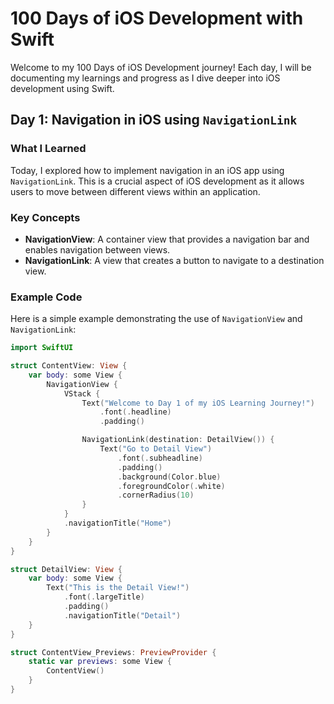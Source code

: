 # 100 Days of iOS Development with Swift

Welcome to my 100 Days of iOS Development journey! Each day, I will be documenting my learnings and progress as I dive deeper into iOS development using Swift. 

## Day 1: Navigation in iOS using `NavigationLink`

### What I Learned
Today, I explored how to implement navigation in an iOS app using `NavigationLink`. This is a crucial aspect of iOS development as it allows users to move between different views within an application.

### Key Concepts
- **NavigationView**: A container view that provides a navigation bar and enables navigation between views.
- **NavigationLink**: A view that creates a button to navigate to a destination view.

### Example Code
Here is a simple example demonstrating the use of `NavigationView` and `NavigationLink`:

```swift
import SwiftUI

struct ContentView: View {
    var body: some View {
        NavigationView {
            VStack {
                Text("Welcome to Day 1 of my iOS Learning Journey!")
                    .font(.headline)
                    .padding()

                NavigationLink(destination: DetailView()) {
                    Text("Go to Detail View")
                        .font(.subheadline)
                        .padding()
                        .background(Color.blue)
                        .foregroundColor(.white)
                        .cornerRadius(10)
                }
            }
            .navigationTitle("Home")
        }
    }
}

struct DetailView: View {
    var body: some View {
        Text("This is the Detail View!")
            .font(.largeTitle)
            .padding()
            .navigationTitle("Detail")
    }
}

struct ContentView_Previews: PreviewProvider {
    static var previews: some View {
        ContentView()
    }
}

